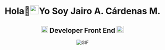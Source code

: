 <h1 align="center">Hola👋<img src="#" width="28px"/>Yo Soy Jairo A. Cárdenas M.</h1>

<h2 align="center">
  <img src="#" alt="Profile Views" style="height:21px;">
  Developer Front End
  <a href="#">
    <img src="#" alt="Portfolio" style="height:22px;">
  </a>
</h2>

<div align="center">
 <img alt="GIF" src="#"/>
</div>

<!--
**jairo51067/jairo51067** is a ✨ _special_ ✨ repository because its `README.md` (this file) appears on your GitHub profile.

Here are some ideas to get you started:

- 🔭 I’m currently working on ...
- 🌱 I’m currently learning ...
- 👯 I’m looking to collaborate on ...
- 🤔 I’m looking for help with ...
- 💬 Ask me about ...
- 📫 How to reach me: ...
- 😄 Pronouns: ...
- ⚡ Fun fact: ...
-->
